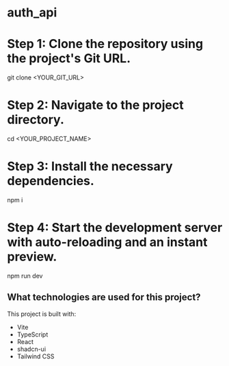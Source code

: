# auth_api
# Step 1: Clone the repository using the project's Git URL.
git clone <YOUR_GIT_URL>

# Step 2: Navigate to the project directory.
cd <YOUR_PROJECT_NAME>

# Step 3: Install the necessary dependencies.
npm i

# Step 4: Start the development server with auto-reloading and an instant preview.
npm run dev

## What technologies are used for this project?

This project is built with:

- Vite
- TypeScript
- React
- shadcn-ui
- Tailwind CSS